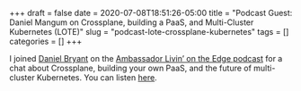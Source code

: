 +++ 
draft = false
date = 2020-07-08T18:51:26-05:00
title = "Podcast Guest: Daniel Mangum on Crossplane, building a PaaS, and Multi-Cluster Kubernetes (LOTE)"
slug = "podcast-lote-crossplane-kubernetes" 
tags = []
categories = []
+++

I joined [Daniel Bryant](https://twitter.com/danielbryantuk) on the [Ambassador Livin’ on the Edge podcast](https://www.getambassador.io/podcasts/) for a chat about Crossplane, building your own PaaS, and the future of multi-cluster Kubernetes. You can listen [here](https://www.getambassador.io/podcasts/daniel-mangum-on-crossplane-building-a-paas-and-multi-cluster-kubernetes/).
 